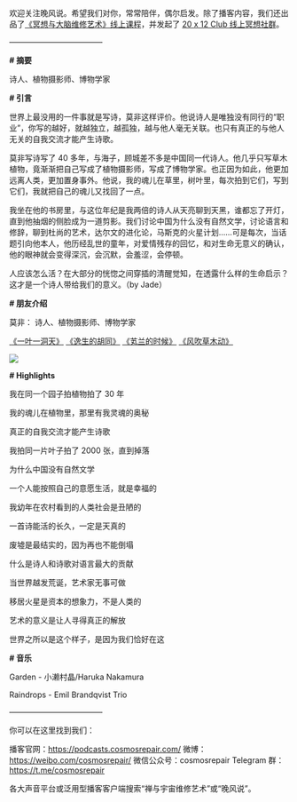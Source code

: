 欢迎关注晚风说。希望我们对你，常常陪伴，偶尔启发。除了播客内容，我们还出品了[《冥想与大脑维修艺术》线上课程](https://mp.weixin.qq.com/s?__biz=MzA5Nzk4MDMxMg==&mid=2247484680&idx=1&sn=2a5b8f1e1f1c1e6820adf5cc95d997fe&chksm=9099dfffa7ee56e9408aa248731e3e3e502c984ca1e577decc28d66d458f2e93a600dc6d6b40&scene=21#wechat_redirect)，并发起了 [20 x 12 Club 线上冥想社群](https://mp.weixin.qq.com/s?__biz=MzA5Nzk4MDMxMg==&mid=2247484834&idx=1&sn=ebd2c537b12e63baef2e9eaac505c26b&chksm=9099df55a7ee5643ab84485931d52082bbb2a6ee7078bdd536faf2cbbcb7bb22783aeaf13d4b&scene=21#wechat_redirect)。

————————————

**# 摘要**

诗人、植物摄影师、博物学家

**# 引言**

世界上最没用的一件事就是写诗，莫非这样评价。他说诗人是唯独没有同行的“职业”，你写的越好，就越独立，越孤独，越与他人毫无关联。也只有真正的与他人无关的自我交流才能产生诗歌。

莫非写诗写了 40 多年，与海子，顾城差不多是中国同一代诗人。他几乎只写草木植物，竟渐渐把自己写成了植物摄影师，写成了博物学家。也正因为如此，他更加远离人类，更加置身事外。他说，我的魂儿在草里，树叶里，每次拍到它们，写到它们，我就把自己的魂儿又找回了一点。

我坐在他的书房里，与这位年纪是我两倍的诗人从天亮聊到天黑，谁都忘了开灯，直到他抽烟的侧脸成为一道剪影。我们讨论中国为什么没有自然文学，讨论语言和修辞，聊到杜尚的艺术，达尔文的进化论，马斯克的火星计划……可是每次，当话题引向他本人，他历经乱世的童年，对爱情残存的回忆，和对生命无意义的确认，他的眼神就会变得深沉，会沉默，会羞涩，会停顿。

人应该怎么活？在大部分的恍惚之间穿插的清醒觉知，在透露什么样的生命启示？这才是一个诗人带给我们的意义。（by Jade）

**# 朋友介绍**

莫非：
诗人、植物摄影师、博物学家

[《一叶一洞天》](https://book.douban.com/subject/30360988/)
[《逸生的胡同》](https://book.douban.com/subject/30360984/)
[《芄兰的时候》](https://book.douban.com/subject/30361016/)
[《风吹草木动》](https://book.douban.com/subject/30314589/)

![](https://cosmosrepair-1257028016.cos.ap-beijing.myqcloud.com/%E6%99%9A%E9%A3%8E%E8%AF%B4_E80%EF%BC%9AJade_%E8%8E%AB%E9%9D%9E.png)

**# Highlights**

我在同一个园子拍植物拍了 30 年

我的魂儿在植物里，那里有我灵魂的奥秘

真正的自我交流才能产生诗歌

我拍同一片叶子拍了 2000 张，直到掉落

为什么中国没有自然文学

一个人能按照自己的意愿生活，就是幸福的

我幼年在农村看到的人类社会是丑陋的

一首诗能活的长久，一定是天真的

废墟是最结实的，因为再也不能倒塌

什么是诗人和诗歌对语言最大的贡献

当世界越发荒诞，艺术家无事可做

移居火星是资本的想象力，不是人类的

艺术的意义是让人寻得真正的解放

世界之所以是这个样子，是因为我们恰好在这

**# 音乐**

Garden - 小濑村晶/Haruka Nakamura

Raindrops - Emil Brandqvist Trio

————————————

你可以在这里找到我们：

播客官网：https://podcasts.cosmosrepair.com/
微博：https://weibo.com/cosmosrepair/
微信公众号：cosmosrepair
Telegram 群：https://t.me/cosmosrepair

各大声音平台或泛用型播客客户端搜索“禅与宇宙维修艺术”或“晚风说”。